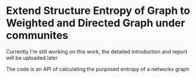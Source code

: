 # Extend Structure Entropy of Graph to Weighted and Directed Graph under communites
Currently I'm still working on this work, the detailed introduction and report will be uploaded later

The code is an API of calculating the purposed entropy of a networkx graph
